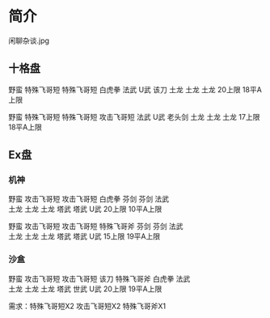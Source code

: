 # 简介

闲聊杂谈.jpg

## 十格盘
野蛮 
特殊飞哥短  特殊飞哥短  白虎拳
法武    U武     该刀
土龙    土龙    土龙
20上限 18平A上限

野蛮 
特殊飞哥短  特殊飞哥短  攻击飞哥短
法武    U武     老头剑
土龙    土龙    土龙
17上限 18平A上限

## Ex盘
### 机神
野蛮 
攻击飞哥短  攻击飞哥短  白虎拳 
芬剑    芬剑    法武           
土龙    土龙    土龙
塔武    塔武    U武
20上限 10平A上限

野蛮 
攻击飞哥短  攻击飞哥短  特殊飞哥斧 
芬剑    芬剑    法武           
土龙    土龙    土龙
塔武    塔武    U武
15上限 19平A上限

### 沙盒
野蛮 
攻击飞哥短  攻击飞哥短  该刀 
特殊飞哥斧  白虎拳  法武           
土龙    土龙    土龙
塔武    世武    U武
20上限 19平A上限

需求：特殊飞哥短X2 攻击飞哥短X2 特殊飞哥斧X1